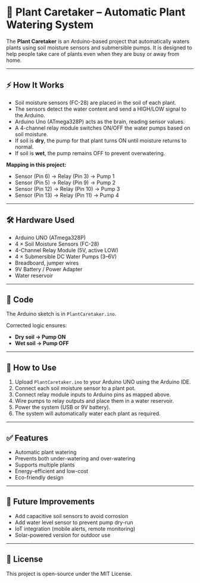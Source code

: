 # 🌱 Plant Caretaker – Automatic Plant Watering System

The **Plant Caretaker** is an Arduino-based project that automatically waters plants using soil moisture sensors and submersible pumps. It is designed to help people take care of plants even when they are busy or away from home.

--- 

## ⚡ How It Works 
- Soil moisture sensors (FC-28) are placed in the soil of each plant.  
- The sensors detect the water content and send a HIGH/LOW signal to the Arduino.
- Arduino Uno (ATmega328P) acts as the brain, reading sensor values. 
- A 4-channel relay module switches ON/OFF the water pumps based on soil moisture.
- If soil is **dry**, the pump for that plant turns ON until moisture returns to normal.
- If soil is **wet**, the pump remains OFF to prevent overwatering.

**Mapping in this project:** 
- Sensor (Pin 6) → Relay (Pin 3) → Pump 1  
- Sensor (Pin 5) → Relay (Pin 9) → Pump 2  
- Sensor (Pin 12) → Relay (Pin 10) → Pump 3  
- Sensor (Pin 13) → Relay (Pin 11) → Pump 4 

---

## 🛠 Hardware Used
- Arduino UNO (ATmega328P)
- 4 × Soil Moisture Sensors (FC-28)
- 4-Channel Relay Module (5V, active LOW)
- 4 × Submersible DC Water Pumps (3–6V)
- Breadboard, jumper wires
- 9V Battery / Power Adapter
- Water reservoir

---

## 📂 Code
The Arduino sketch is in `PlantCaretaker.ino`.

Corrected logic ensures:
- **Dry soil → Pump ON**
- **Wet soil → Pump OFF**

---

## 🚀 How to Use
1. Upload `PlantCaretaker.ino` to your Arduino UNO using the Arduino IDE.
2. Connect each soil moisture sensor to a plant pot.
3. Connect relay module inputs to Arduino pins as mapped above.
4. Wire pumps to relay outputs and place them in a water reservoir.
5. Power the system (USB or 9V battery).
6. The system will automatically water each plant as required.

---

## ✅ Features
- Automatic plant watering
- Prevents both under-watering and over-watering
- Supports multiple plants
- Energy-efficient and low-cost
- Eco-friendly design

---

## 🔮 Future Improvements
- Add capacitive soil sensors to avoid corrosion
- Add water level sensor to prevent pump dry-run
- IoT integration (mobile alerts, remote monitoring)
- Solar-powered version for outdoor use

---

## 📜 License
This project is open-source under the MIT License.
